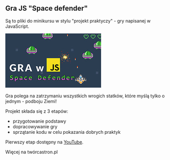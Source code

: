 ## Gra JS "Space defender"
Są to pliki do minikursu w stylu "projekt praktyczy" - gry napisanej w JavaScript.

![alt text](./img/cover.jpg)

Gra polega na zatrzymaniu wszystkich wrogich statków, które myślą tylko o jednym - podboju Ziemi!

Projekt składa się z 3 etapów:
- przygotowanie podstawy
- dopracowywanie gry
- sprzątanie kodu w celu pokazania dobrych praktyk

Pierwszy etap dostępny na [YouTube](https://youtu.be/M2HlBenSvW8).

Więcej na twórcastron.pl